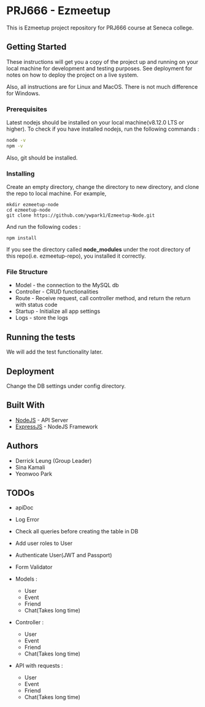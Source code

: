 # PRJ666 - Ezmeetup

This is Ezmeetup project repository for PRJ666 course at Seneca college.

## Getting Started

These instructions will get you a copy of the project up and running on your local machine for development and testing purposes. See deployment for notes on how to deploy the project on a live system.

Also, all instructions are for Linux and MacOS. There is not much difference for Windows.

### Prerequisites

Latest nodejs should be installed on your local machine(v8.12.0 LTS or higher). To check if you have installed nodejs, run the following commands :


```bash
node -v
npm -v
```

Also, git should be installed.


### Installing

Create an empty directory, change the directory to new directory, and clone the repo to local machine. For example,

```
mkdir ezmeetup-node
cd ezmeetup-node
git clone https://github.com/ywpark1/Ezmeetup-Node.git
```

And run the following codes :

```
npm install
```

If you see the directory called **node_modules** under the root directory of this repo(i.e. ezmeetup-repo), you installed it correctly.


### File Structure

* Model - the connection to the MySQL db
* Controller - CRUD functionalities
* Route - Receive request, call controller method, and return the return with status code
* Startup - Initialize all app settings
* Logs - store the logs


## Running the tests

 We will add the test functionality later.


## Deployment

Change the DB settings under config directory.

## Built With

* [NodeJS](https://nodejs.org/en/) - API Server
* [ExpressJS](https://expressjs.com/) - NodeJS Framework
 
## Authors

* Derrick Leung (Group Leader)
* Sina Kamali
* Yeonwoo Park


## TODOs
* apiDoc

* Log Error

* Check all queries before creating the table in DB

* Add user roles to User

* Authenticate User(JWT and Passport)

* Form Validator

* Models :
    * User
    * Event
    * Friend
    * Chat(Takes long time)
	
* Controller :
    * User
    * Event
    * Friend
    * Chat(Takes long time)

* API with requests :
    * User
    * Event
    * Friend
    * Chat(Takes long time)
